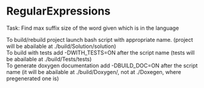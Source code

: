 # RegularExpressions

Task: Find max suffix size of the word given which is in the language

To build/rebuild project launch bash script with appropriate name. (project will be abailable at ./build/Solution/solution)<br>
To build with tests add -DWITH_TESTS=ON after the script name (tests will be abailable at ./build/Tests/tests)<br>
To generate doxygen documentation add -DBUILD_DOC=ON after the script name (it will be abailable at ./build/Doxygen/, not at ./Doxegen, where pregenerated one is)

